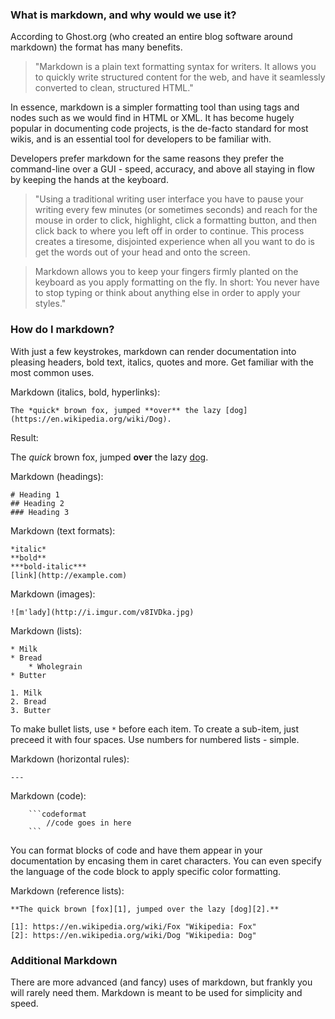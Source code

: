 ### What is markdown, and why would we use it?

According to Ghost.org (who created an entire blog software around markdown) the format has many benefits.

> "Markdown is a plain text formatting syntax for writers. It allows you to quickly write structured content for the web, and have it seamlessly converted to clean, structured HTML."

In essence, markdown is a simpler formatting tool than using tags and nodes such as we would find in HTML or XML. It has become hugely popular in documenting code projects, is the de-facto standard for most wikis, and is an essential tool for developers to be familiar with.

Developers prefer markdown for the same reasons they prefer the command-line over a GUI - speed, accuracy, and above all staying in flow by keeping the hands at the keyboard.

> "Using a traditional writing user interface you have to pause your writing every few minutes (or sometimes seconds) and reach for the mouse in order to click, highlight, click a formatting button, and then click back to where you left off in order to continue. This process creates a tiresome, disjointed experience when all you want to do is get the words out of your head and onto the screen.

> Markdown allows you to keep your fingers firmly planted on the keyboard as you apply formatting on the fly. In short: You never have to stop typing or think about anything else in order to apply your styles."

### How do I markdown?

With just a few keystrokes, markdown can render documentation into pleasing headers, bold text, italics, quotes and more. Get familiar with the most common uses.

Markdown (italics, bold, hyperlinks):

`The *quick* brown fox, jumped **over** the lazy [dog](https://en.wikipedia.org/wiki/Dog).`

Result:

The _quick_ brown fox, jumped **over** the lazy [dog](https://en.wikipedia.org/wiki/Dog).

Markdown (headings):

```
# Heading 1
## Heading 2
### Heading 3
```

Markdown (text formats):

```
*italic*
**bold**
***bold-italic***
[link](http://example.com)
```

Markdown (images):

```
![m'lady](http://i.imgur.com/v8IVDka.jpg)
```

Markdown (lists):

```
* Milk
* Bread
    * Wholegrain
* Butter

1. Milk
2. Bread
3. Butter
```

To make bullet lists, use `*` before each item. To create a sub-item, just preceed it with four spaces. Use numbers for numbered lists - simple.

Markdown (horizontal rules):

```
---
```

Markdown (code):

````
    ```codeformat
        //code goes in here
    ```
````

You can format blocks of code and have them appear in your documentation by encasing them in caret characters. You can even specify the language of the code block to apply specific color formatting.

Markdown (reference lists):

```
**The quick brown [fox][1], jumped over the lazy [dog][2].**

[1]: https://en.wikipedia.org/wiki/Fox "Wikipedia: Fox"
[2]: https://en.wikipedia.org/wiki/Dog "Wikipedia: Dog"
```

### Additional Markdown

There are more advanced (and fancy) uses of markdown, but frankly you will rarely need them. Markdown is meant to be used for simplicity and speed.
